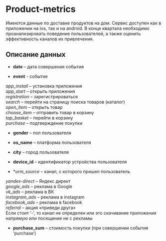 # Product-metrics
Имеются данные по доставке продуктов на дом. Сервис доступен как в приложении на ios, так и на android. В конце квартала необходимо проанализировать поведение пользователей, а также оценить эффективность каналов их привлечения. 

## Описание данных 

- **date** – дата совершения события  

- **event** - событие  

*app_install* – установка приложения  
*app_start* – открыть приложения  
*registration* – зарегистрироваться  
*search* – перейти на страницу поиска товаров (каталог)  
*open_item* – открыть товар  
*choose_item* – отправить товар в корзину  
*tap_basket* – перейти в корзину  
*purchase* – подтверждение покупки  
- **gender** – пол пользователя  

- **os_name** – платформа пользователя  

- **city** – город пользователя  

- **device_id** – идентификатор устройства пользователя  

- **urm_source* – канал, с которого пришел пользователь  

*yandex-direct* – Яндекс директ  
*google_ads* – реклама в Google  
*vk_ads* – реклама в ВК  
*instagram_ads* – реклама в instagram  
*facebook_ads* – реклама в facebook  
*referral* – акция «приведи друга»  
Если стоит ‘-’, то канал не определен или это скачивание приложения напрямую или посещение не с рекламы    
- **purchase_sum** – стоимость покупки (при совершении события ‘purchase’)
